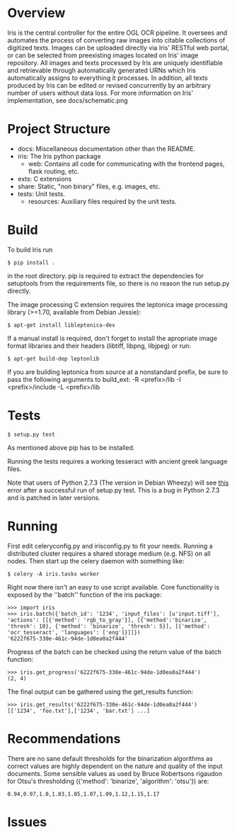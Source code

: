 Overview
========

Iris is the central controller for the entire OGL OCR pipeline. It oversees and
automates the process of converting raw images into citable collections of
digitized texts. Images can be uploaded directly via Iris' RESTful web portal,
or can be selected from preexisting images located on Iris' image repository.
All images and texts processed by Iris are uniquely identifiable and
retrievable through automatically generated URNs which Iris automatically
assigns to everything it processes. In addition, all texts produced by Iris can
be edited or revised concurrently by an arbitrary number of users without data
loss. For more information on Iris' implementation, see docs/schematic.png


Project Structure
=================

- docs: Miscellaneous documentation other than the README.
- iris: The Iris python package
	- web: Contains all code for communicating with the frontend pages, flask routing, etc.
- exts: C extensions
- share: Static, "non binary" files, e.g. images, etc.
- tests: Unit tests.
	- resources: Auxiliary files required by the unit tests.

Build
=====

To build Iris run

```
$ pip install .
```

in the root directory. pip is required to extract the dependencies for
setuptools from the requirements file, so there is no reason the run setup.py
directly.

The image processing C extension requires the leptonica image processing
library (>=1.70, available from Debian Jessie):

```
$ apt-get install libleptonica-dev
```

If a manual install is required, don't forget to install the apropriate image
format libraries and their headers (libtiff, libpng, libjpeg) or run:

```
$ apt-get build-dep leptonlib
```

If you are building leptonica from source at a nonstandard prefix, be sure
to pass the following arguments to build_ext: -R &lt;prefix&gt;/lib -I &lt;prefix&gt;/include -L &lt;prefix&gt;/lib

Tests
=====

```
$ setup.py test
```

As mentioned above pip has to be installed.

Running the tests requires a working tesseract with ancient greek language
files. 

Note that users of Python 2.7.3 (The version in Debian Wheezy) will see
[this][1] error after a successful run of setup.py test.
This is a bug in Python 2.7.3 and is patched in later versions.

Running
=======

First edit celeryconfig.py and irisconfig.py to fit your needs. Running a
distributed cluster requires a shared storage medium (e.g. NFS) on all nodes.
Then start up the celery daemon with something like:

```
$ celery -A iris.tasks worker
```

Right now there isn't an easy to use script available. Core functionality is
exposed by the ''batch'' function of the iris package:

```
>>> import iris
>>> iris.batch({'batch_id': '1234', 'input_files': [u'input.tiff'], 'actions': [[{'method': 'rgb_to_gray'}], [{'method':'binarize', 'thresh': 10}, {'method': 'binarize', 'thresh': 5}], [{'method': 'ocr_tesseract', 'languages': ['eng']}]]})
'6222f675-330e-461c-94de-1d0ea0a2f444'
```

Progress of the batch can be checked using the return value of the batch function:

```
>>> iris.get_progress('6222f675-330e-461c-94de-1d0ea0a2f444')
(2, 4)
```

The final output can be gathered using the get_results function:

```
>>> iris.get_results('6222f675-330e-461c-94de-1d0ea0a2f444')
[['1234', 'foo.txt'],['1234', 'bar.txt'] ...]
```


Recommendations
===============

There are no sane default thresholds for the binarization algorithms as correct
values are highly dependent on the nature and quality of the input documents.
Some sensible values as used by Bruce Robertsons rigaudon for Otsu's
thresholding ({'method': 'binarize', 'algorithm': 'otsu'}) are:

```
0.94,0.97,1.0,1.03,1.05,1.07,1.09,1.12,1.15,1.17
```

Issues
======

[1]:https://github.com/travis-ci/travis-ci/issues/1778
